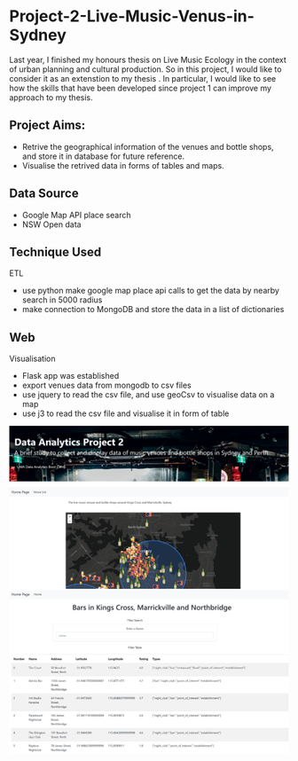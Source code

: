 # Project-2-Live-Music-Venus-in-Sydney
Last year, I finished my honours thesis on Live Music Ecology in the context of urban planning and cultural production. So in this project, I would like to consider it as an extenstion to my thesis . In particular, I would like to see how the skills that have been developed since project 1 can improve my approach to my thesis.


## Project Aims:

- Retrive the geographical information of the venues and bottle shops, and store it in database for future reference.
- Visualise the retrived data in forms of tables and maps.

## Data Source

- Google Map API place search
- NSW Open data

## Technique Used

ETL
-  use python make google map place api calls to get the data by nearby search in 5000 radius
-  make connection to MongoDB and store the data in a list of dictionaries

## Web

Visualisation
- Flask app was established
- export venues data from mongodb to csv files
- use jquery to read the csv file, and use geoCsv to visualise data on a map
- use j3 to read the csv file and visualise it in form of table
  
![alt text](https://github.com/parkdadddy/Project-2-Live-Music-Venus-in-Sydney/blob/master/Images/Capture.PNG)
![alt text](https://github.com/parkdadddy/Project-2-Live-Music-Venus-in-Sydney/blob/master/Images/Capture2.PNG)


